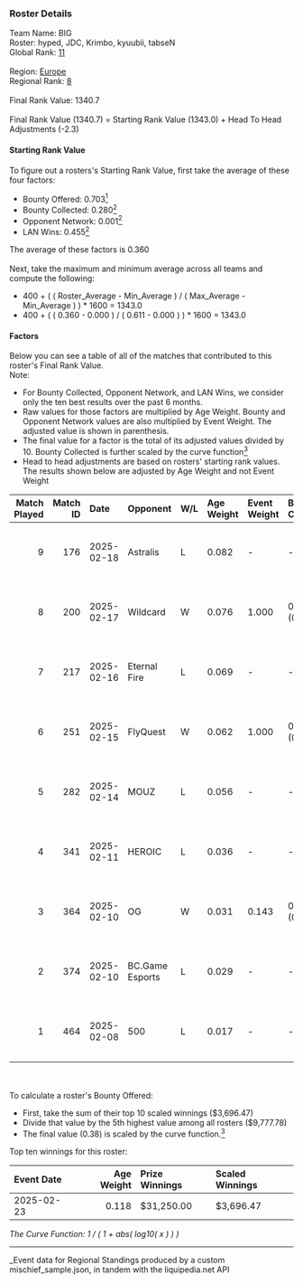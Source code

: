 ### Roster Details<br />
Team Name: BIG<br />
Roster: hyped, JDC, Krimbo, kyuubii, tabseN<br />
Global Rank: [11](../../standings_global_2025_08_04.md)<br />
<br />
Region: [Europe]( ../../standings_europe_2025_08_04.md)<br />
Regional Rank: [8]( ../../standings_europe_2025_08_04.md)<br />
<br />
Final Rank Value:  1340.7<br />
<br />
Final Rank Value (1340.7) = Starting Rank Value (1343.0) + Head To Head Adjustments (-2.3)<br />

#### Starting Rank Value<br />
To figure out a rosters's Starting Rank Value, first take the average of these four factors:<br />
- Bounty Offered: 0.703[<sup>1</sup>](#table2)
- Bounty Collected: 0.280[<sup>2</sup>](#table1)
- Opponent Network: 0.001[<sup>2</sup>](#table1)
- LAN Wins: 0.455[<sup>2</sup>](#table1)

The average of these factors is 0.360<br />
<br />
Next, take the maximum and minimum average across all teams and compute the following:<br />
- 400 + ( ( Roster_Average - Min_Average ) / ( Max_Average - Min_Average ) ) * 1600 = 1343.0
- 400 + ( ( 0.360 - 0.000 ) / ( 0.611 - 0.000 ) ) * 1600 = 1343.0


#### Factors<br />
Below you can see a table of all of the matches that contributed to this roster's Final Rank Value.<br />
Note:<br />

- For Bounty Collected, Opponent Network, and LAN Wins, we consider only the ten best results over the past 6 months.
- Raw values for those factors are multiplied by Age Weight. Bounty and Opponent Network values are also multiplied by Event Weight. The adjusted value is shown in parenthesis.
- The final value for a factor is the total of its adjusted values divided by 10. Bounty Collected is further scaled by the curve function[<sup>3</sup>](#curveFunction)
- Head to head adjustments are based on rosters' starting rank values. The results shown below are adjusted by Age Weight and not Event Weight
<span id="table1"></span><br />


| Match Played | Match ID | Date       | Opponent        | W/L | Age Weight | Event Weight | Bounty Collected | Opponent Network | LAN Wins  | H2H Adj. | Roster                              |
| -: | -: | :- | :- | :- | :- | :- | :- | :- | :- | -: | :- |
|            9 |      176 | 2025-02-18 | Astralis        | L   | 0.082      | -            | -                | -                | -         |    -0.07 | hyped, JDC, Krimbo, kyuubii, tabseN |
|            8 |      200 | 2025-02-17 | Wildcard        | W   | 0.076      | 1.000        | 0.227 (0.017)    | 0.086 (0.007)    | 1 (0.076) |     0.48 | hyped, JDC, Krimbo, kyuubii, tabseN |
|            7 |      217 | 2025-02-16 | Eternal Fire    | L   | 0.069      | -            | -                | -                | -         |    -0.31 | hyped, JDC, Krimbo, kyuubii, tabseN |
|            6 |      251 | 2025-02-15 | FlyQuest        | W   | 0.062      | 1.000        | 0.151 (0.009)    | 0.000 (0.000)    | 1 (0.062) |     0.07 | hyped, JDC, Krimbo, kyuubii, tabseN |
|            5 |      282 | 2025-02-14 | MOUZ            | L   | 0.056      | -            | -                | -                | -         |    -0.04 | hyped, JDC, Krimbo, kyuubii, tabseN |
|            4 |      341 | 2025-02-11 | HEROIC          | L   | 0.036      | -            | -                | -                | -         |    -1.12 | hyped, JDC, Krimbo, kyuubii, tabseN |
|            3 |      364 | 2025-02-10 | OG              | W   | 0.031      | 0.143        | 0.000 (0.000)    | 1.000 (0.004)    | 0 (0.000) |     0.01 | hyped, JDC, Krimbo, kyuubii, tabseN |
|            2 |      374 | 2025-02-10 | BC.Game Esports | L   | 0.029      | -            | -                | -                | -         |    -0.85 | hyped, JDC, Krimbo, kyuubii, tabseN |
|            1 |      464 | 2025-02-08 | 500             | L   | 0.017      | -            | -                | -                | -         |    -0.48 | hyped, JDC, Krimbo, kyuubii, tabseN |

<br />
<span id="table2"></span><br />
To calculate a roster's Bounty Offered:<br />

- First, take the sum of their top 10 scaled winnings ($3,696.47)
- Divide that value by the 5th highest value among all rosters ($9,777.78)
- The final value (0.38) is scaled by the curve function.[<sup>3</sup>](#curveFunction)

Top ten winnings for this roster:<br />

| Event Date | Age Weight | Prize Winnings | Scaled Winnings |
| :- | -: | :- | :- |
| 2025-02-23 |      0.118 | $31,250.00     | $3,696.47       |


<span id="curveFunction"></span>_The Curve Function: 1 / ( 1 + abs( log10( x ) ) )_<br />

---
_Event data for Regional Standings produced by a custom mischief_sample.json, in tandem with the liquipedia.net API<br />
